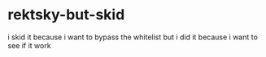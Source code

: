 # rektsky-but-skid
i skid it because i want to bypass the whitelist but i did it because i want to see if it work 
